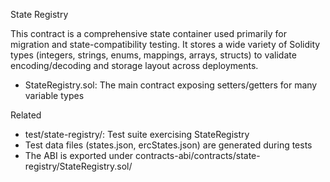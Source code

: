 State Registry

This contract is a comprehensive state container used primarily for migration and state-compatibility testing. 
It stores a wide variety of Solidity types (integers, strings, enums, mappings, arrays, structs) to validate encoding/decoding and storage layout across deployments.

- StateRegistry.sol: The main contract exposing setters/getters for many variable types

Related
- test/state-registry/: Test suite exercising StateRegistry
- Test data files (states.json, ercStates.json) are generated during tests
- The ABI is exported under contracts-abi/contracts/state-registry/StateRegistry.sol/